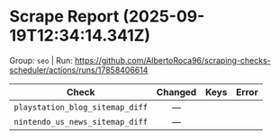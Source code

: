 # Scrape Report (2025-09-19T12:34:14.341Z)

Group: `seo`  |  Run: https://github.com/AlbertoRoca96/scraping-checks-scheduler/actions/runs/17858406614

| Check | Changed | Keys | Error |
|---|:---:|:--|:--|
| `playstation_blog_sitemap_diff` | — |  |  |
| `nintendo_us_news_sitemap_diff` | — |  |  |
